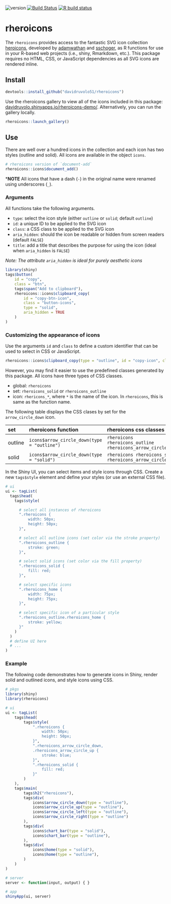 <!-- badges: start -->
![version](https://img.shields.io/github/package-json/v/davidruvolo51/rheroicons/prod?color=%2326709e)
[![Build Status](https://travis-ci.com/davidruvolo51/rheroicons.svg?branch=prod)](https://travis-ci.com/davidruvolo51/rheroicons)
[![R build status](https://github.com/davidruvolo51/rheroicons/workflows/R-CMD-check/badge.svg)](https://github.com/davidruvolo51/rheroicons/actions)
  <!-- badges: end -->

# rheroicons

The `rheroicons` provides access to the fantastic SVG icon collection [heroicons](https://github.com/refactoringui/heroicons), developed by [adamwathan](https://github.com/adamwathan) and [sschoger](https://github.com/sschoger), as R functions for use in your R-based web projects (i.e., shiny, Rmarkdown, etc.). This package requires no HTML, CSS, or JavaScript dependencies as all SVG icons are rendered inline.

## Install

```r
devtools::install_github("davidruvolo51/rheroicons")
```

Use the rheroicons gallery to view all of the icons included in this package: [davidruvolo.shinyapps.io/rheroicons-demo/](https://davidruvolo.shinyapps.io/rheroicons-demo/). Alternatively, you can run the gallery locally.

```r
rheroicons::launch_gallery()
```

## Use

There are well over a hundred icons in the collection and each icon has two styles (outline and solid). All icons are available in the object `icons`. 

```r
# rheroicons version of `document-add`
rheroicons::icons$document_add()
```

\***NOTE** All icons that have a dash (`-`) in the original name were renamed using underscores (`_`).

### Arguments

All functions take the following arguments.

- `type`: select the icon style (either `outline` or `solid`; default `outline`)
- `id`: a unique ID to be applied to the SVG icon
- `class`: a CSS class to be applied to the SVG icon
- `aria_hidden`: should the icon be readable or hidden from screen readers (default `FALSE`)
- `title`: add a title that describes the purpose for using the icon (ideal when `aria_hidden` is `FALSE`)

*Note: The attribute `aria_hidden` is ideal for purely aesthetic icons*

```r
library(shiny)
tags$button(
    id = "copy",
    class = "btn",
    tags$span("Add to clipboard"),
    rheroicons::icons$clipboard_copy(
        id = "copy-btn-icon",
        class = "button-icons",
        type = "solid", 
        aria_hidden = TRUE
    )
)
```

### Customizing the appearance of icons

Use the arguments `id` and `class` to define a custom identifier that can be used to select in CSS or JavaScript.

```r
rheroicons::icons$clipboard_copy(type = "outline", id = "copy-icon", class = "my-icon-set")
```

However, you may find it easier to use the predefined classes generated by this package. All icons have three types of CSS classes.

- global: `rheroicons`
- set: `rheroicons_solid` or `rheroicons_outline`
- icon: `rhericons_*`, where `*` is the name of the icon. In `rheroicons`, this is same as the function name.

The following table displays the CSS clases by set for the `arrow_circle_down` icon.

set     | rheroicons function     | rheroicons css classes
:------ | :------------------ | :---------
outline | `icons$arrow_circle_down(type = "outline")` | `rheroicons rheroicons_outline rheroicons_arrow_circle_down`
solid   | `icons$arrow_circle_down(type = "solid")` | `rheroicons rheroicons_solid rheroicons_arrow_circle_down`

In the Shiny UI, you can select items and style icons through CSS. Create a new `tags$style` element and define your styles (or use an external CSS file).

```r
# ui
ui <- tagList(
  tags$head(
    tags$style(

      # select all instances of rheroicons
      ".rheroicons {
          width: 50px;
          height: 50px;
      }",

      # select all outline icons (set color via the stroke property)
      ".rheroicons_outline {
          stroke: green;
      }",

      # select solid icons (set color via the fill property)
      ".rheroicons_solid {
          fill: red;
      }",

      # select specific icons
      ".rheroicons_home {
          width: 75px;
          height: 75px;
      }",

      # select specific icon of a particular style
      ".rheroicons_outline.rheroicons_home {
          stroke: yellow;
      }"
    )
  )
  # define UI here
  # ...
)
```

### Example

The following code demonstrates how to generate icons in Shiny, render solid and outlined icons, and style icons using CSS. 

```r
# pkgs
library(shiny)
library(rheroicons)

# ui
ui <- tagList(
    tags$head(
        tags$style(
            ".rheroicons {
                width: 50px;
                height: 50px;
            }",
            ".rheroicons_arrow_circle_down,
            .rheroicons_arrow_circle_up {
                stroke: blue;
            }",
            ".rheroicons_solid {
                fill: red;
            }"
        )
    ),
    tags$main(
        tags$h2("rheroicons"),
        tags$div(
            icons$arrow_circle_down(type = "outline"),
            icons$arrow_circle_up(type = "outline"),
            icons$arrow_circle_left(type = "outline"),
            icons$arrow_circle_right(type = "outline")
        ),
        tags$div(
            icons$chart_bar(type = "solid"),
            icons$chart_bar(type = "outline"),
        ),
        tags$div(
            icons$home(type = "solid"),
            icons$home(type = "outline"),
        )
    )
)

# server
server <- function(input, output) { }

# app
shinyApp(ui, server)
```


